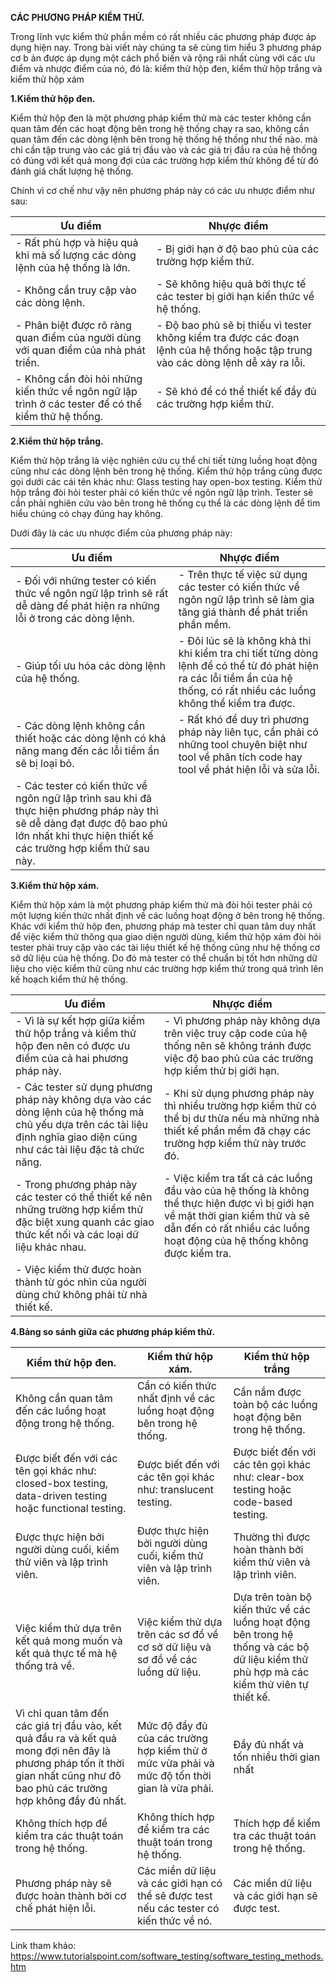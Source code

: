 **CÁC PHƯƠNG PHÁP KIỂM THỬ.**

  Trong lĩnh vực kiểm thử phần mềm có rất nhiều các phương pháp được áp dụng hiện nay. Trong bài viết này chúng ta sẽ cùng tìm hiểu 3 phương pháp cơ b ản được áp dụng một cách phổ biến và rộng rãi nhất cùng với các ưu điểm và nhược điểm của nó, đó là: kiểm thử hộp đen, kiểm thử hộp trắng và kiểm thử hộp xám

**1.Kiểm thử hộp đen.**

  Kiểm thử hộp đen là một phương pháp kiểm thử mà các tester không cần quan tâm đến các hoạt động bên trong hệ thống chạy ra sao, không cần quan tâm đến các dòng lệnh bên trong hệ thống hệ thống như thế nào. mà chỉ cần tập trung vào các giá trị đầu vào và các giá trị đầu ra của hệ thống có đúng với kết quả mong đợi của các trường hợp kiểm thử không để từ đó đánh giá chất lượng hệ thống.

  Chính vì cơ chế như vậy nên phương pháp này có các ưu nhược điểm như sau:

| Ưu điểm | Nhựợc điểm | 
| -------- | -------- | 
| - Rất phù hợp và hiệu quả khi mà số lượng các dòng lệnh của hệ thống là lớn.| - Bị giới hạn ở độ bao phủ của các trường hợp kiểm thử.     | 
- Không cần truy cập vào các dòng lệnh.| - Sẽ không hiệu quả bởi thực tế các tester bị giới hạn kiến thức về hệ thống.     | 
- Phân biệt được rõ ràng quan điểm của người dùng với quan điểm của nhà phát triển.| - Độ bao phủ sẽ bị thiếu vì tester không kiểm tra được các đoạn lệnh của hệ thống hoặc tập trung vào các dòng lệnh dễ xảy ra lỗi.     | 
- Không cần đòi hỏi những kiến thức về ngôn ngữ lập trình ở các tester để có thể kiểm thử hệ thống.| - Sẽ khó để có thể thiết kế đầy đủ các trường hợp kiểm thử.     | 


  
**2.Kiểm thử hộp trắng.**

  Kiểm thử hộp trắng là việc nghiên cứu cụ thể chi tiết từng luồng hoạt động cũng như các dòng lệnh bên trong hệ thống. Kiểm thử hộp trắng cũng được gọi dưới các cái tên khác như: Glass testing hay open-box testing. Kiểm thử hộp trắng đòi hỏi tester phải có kiến thức về ngôn ngữ lập trình. Tester sẽ cần phải nghiên cứu vào bên trong hê thống cụ thể là các dòng lệnh để tìm hiểu chúng có chạy đúng hay không.

  Dưới đây là các ưu nhược điểm của phương pháp này:

| Ưu điểm | Nhựợc điểm | 
| -------- | -------- | 
| - Đối với những tester có kiến thức về ngôn ngữ lập trình sẽ rất dễ dàng để phát hiện ra những lỗi ở trong các dòng lệnh.| - Trên thực tế việc sử dụng các tester có kiến thức về ngôn ngữ lập trình sẽ làm gia tăng giá thành để phát triển phần mềm.     | 
- Giúp tối ưu hóa các dòng lệnh của hệ thống.| - Đôi lúc sẽ là không khả thi khi kiểm tra chi tiết từng dòng lệnh để có thể từ đó phát hiện ra các lỗi tiềm ẩn của hệ thống, có rất nhiều các luồng không thể kiểm tra được.     | 
- Các dòng lệnh không cần thiết hoặc các dòng lệnh có khả năng mang đến các lỗi tiềm ẩn sẽ bị loại bỏ.| - Rất khó để duy trì phương pháp này liên tục, cần phải có những tool chuyên biệt như tool về phân tích code hay tool về phát hiện lỗi và sửa lỗi.    | 
- Các tester có kiến thức về ngôn ngữ lập trình sau khi đã thực hiện phương pháp này thì sẽ dễ dàng đạt được độ bao phủ lớn nhất khi thực hiện thiết kế các trường hợp kiểm thử sau này.|   | 
  
**3.Kiểm thử hộp xám.**

  Kiểm thử hộp xám là một phương pháp kiểm thử mà đòi hỏi tester phải có một lượng kiến thức nhất định về các luồng hoạt động ở bên trong hệ thống. Khác với kiểm thử hộp đen, phương pháp mà tester chỉ quan tâm duy nhất để việc kiểm thử thông qua giao diện người dùng, kiểm thử hộp xám đòi hỏi tester phải truy cập vào các tài liệu thiết kế hệ thống cũng như hệ thống cơ sở dữ liệu của hệ thống. Do đó mà tester có thể chuẩn bị tốt hơn những dữ liệu cho việc kiểm thử cũng như các trường hợp kiểm thử trong quá trình lên kế hoạch kiểm thử hệ thống.
  
| Ưu điểm | Nhựợc điểm | 
| -------- | -------- | 
| - Vì là sự kết hợp giữa kiểm thử hộp trắng và kiểm thử hộp đen nên có được ưu điểm của cả hai phương pháp này.| - Vì phương pháp này không dựa trên việc truy cập code của hệ thống nên sẽ không tránh được việc độ bao phủ của các trường hợp kiểm thử bị giới hạn.| 
- Các tester sử dụng phương pháp này không dựa vào các dòng lệnh của hệ thống mà chủ yếu dựa trên các tài liệu định nghĩa giao diện cũng như các tài liệu đặc tả chức năng.| - Khi sử dụng phương pháp này thì nhiều trường hợp kiểm thử có thể bị dư thừa nếu mà những nhà thiết kế phần mềm đã chạy các trường hợp kiểm thử này trước đó.| 
- Trong phương pháp này các tester có thể thiết kế nên những trường hợp kiểm thử đặc biệt xung quanh các giao thức kết nối và các loại dữ liệu khác nhau.| - Việc kiểm tra tất cả các luồng đầu vào của hệ thống là không thể thực hiện được vì bị giới hạn về mặt thời gian kiểm thử và sẽ dẫn đến có rất nhiều các luồng hoạt động của hệ thống không được kiểm tra.| 
- Việc kiểm thử được hoàn thành từ góc nhìn của người dùng chứ không phải từ nhà thiết kế.|   | 
  
**4.Bảng so sánh giữa các phương pháp kiểm thử.**

| Kiểm thử hộp đen. | Kiểm thử hộp xám.| Kiểm thử hộp trắng | 
| -------- | -------- | -------- | 
|Không cần quan tâm đến các luồng hoạt động trong hệ thống.| Cần có kiến thức nhất định về các luồng hoạt động bên trong hệ thống.    | Cần nắm được toàn bộ các luồng hoạt động bên trong hệ thống.   | 
| Được biết đến với các tên gọi khác như: closed-box testing, data-driven testing hoặc functional testing.|Được biết đến với các tên gọi khác như: translucent testing.    | Được biết đến với các tên gọi khác như: clear-box testing hoặc code-based testing. |
| Được thực hiện bởi người dùng cuối, kiểm thử viên và lập trình viên.| Được thực hiện bởi người dùng cuối, kiểm thử viên và lập trình viên.    | Thường thì được hoàn thành bởi kiểm thử viên và lập trình viên.    |
| Việc kiểm thử dựa trên kết quả mong muốn và kết quả thực tế mà hệ thống trả về.| Việc kiểm thử dựa trên các sơ đồ về cơ sở dữ liệu và sơ đồ về các luồng dữ liệu.     | Dựa trên toàn bộ kiến thức về các luồng hoạt động bên trong hệ thống và các bộ dữ liệu kiểm thử phù hợp mà các kiểm thử viên tự thiết kế. |
| Vì chỉ quan tâm đến các giá trị đầu vào, kết quả đầu ra và kết quả mong đợi nên đây là phương pháp tốn ít thời gian nhất cũng như đô bao phủ các trường hợp không đầy đủ nhất.| Mức độ đầy đủ của các trường hợp kiểm thử ở mức vừa phải và mức độ tốn thời gian là vừa phải. |Đầy đủ nhất và tốn nhiều thời gian nhất  |
| Không thích hợp để kiểm tra các thuật toán trong hệ thống.| Không thích hợp để kiểm tra các thuật toán trong hệ thống.   | Thích hợp để kiểm tra các thuật toán trong hệ thống.   |
| Phương pháp này sẽ được hoàn thành bởi cơ chế phát hiện lỗi.| Các miền dữ liệu và các giới hạn có thể sẽ được test nếu các tester có kiến thức về nó.  | Các miền dữ liệu và các giới hạn sẽ được test.    |

Link tham khảo: https://www.tutorialspoint.com/software_testing/software_testing_methods.htm